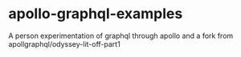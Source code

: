 # apollo-graphql-examples
A person experimentation of graphql through apollo and a fork from apollgraphql/odyssey-lit-off-part1
